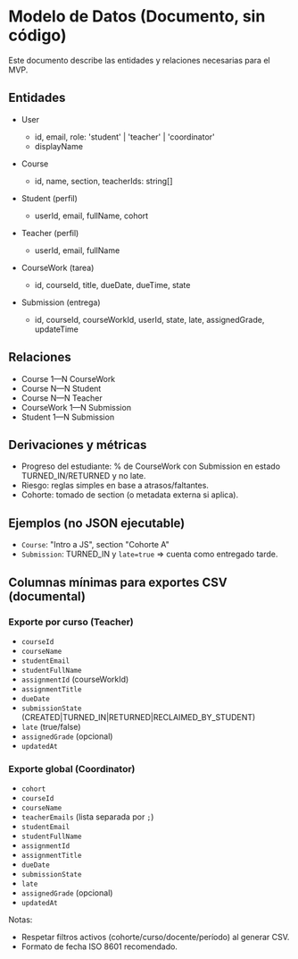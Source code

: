 # Modelo de Datos (Documento, sin código)

Este documento describe las entidades y relaciones necesarias para el MVP.

## Entidades
- User
  - id, email, role: 'student' | 'teacher' | 'coordinator'
  - displayName

- Course
  - id, name, section, teacherIds: string[]

- Student (perfil)
  - userId, email, fullName, cohort

- Teacher (perfil)
  - userId, email, fullName

- CourseWork (tarea)
  - id, courseId, title, dueDate, dueTime, state

- Submission (entrega)
  - id, courseId, courseWorkId, userId, state, late, assignedGrade, updateTime

## Relaciones
- Course 1—N CourseWork
- Course N—N Student
- Course N—N Teacher
- CourseWork 1—N Submission
- Student 1—N Submission

## Derivaciones y métricas
- Progreso del estudiante: % de CourseWork con Submission en estado TURNED_IN/RETURNED y no late.
- Riesgo: reglas simples en base a atrasos/faltantes.
- Cohorte: tomado de section (o metadata externa si aplica).

## Ejemplos (no JSON ejecutable)
- `Course`: "Intro a JS", section "Cohorte A"
- `Submission`: TURNED_IN y `late=true` ⇒ cuenta como entregado tarde.

## Columnas mínimas para exportes CSV (documental)

### Exporte por curso (Teacher)
- `courseId`
- `courseName`
- `studentEmail`
- `studentFullName`
- `assignmentId` (courseWorkId)
- `assignmentTitle`
- `dueDate`
- `submissionState` (CREATED|TURNED_IN|RETURNED|RECLAIMED_BY_STUDENT)
- `late` (true/false)
- `assignedGrade` (opcional)
- `updatedAt`

### Exporte global (Coordinator)
- `cohort`
- `courseId`
- `courseName`
- `teacherEmails` (lista separada por `;`)
- `studentEmail`
- `studentFullName`
- `assignmentId`
- `assignmentTitle`
- `dueDate`
- `submissionState`
- `late`
- `assignedGrade` (opcional)
- `updatedAt`

Notas:
- Respetar filtros activos (cohorte/curso/docente/período) al generar CSV.
- Formato de fecha ISO 8601 recomendado.
